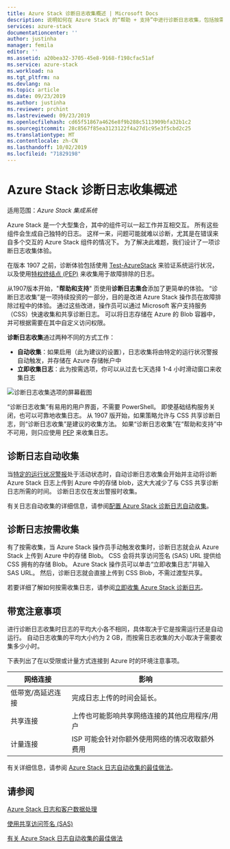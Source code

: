 ```yaml
---
title: Azure Stack 诊断日志收集概述 | Microsoft Docs
description: 说明如何在 Azure Stack 的“帮助 + 支持”中进行诊断日志收集，包括按需日志收集和自动日志收集。
services: azure-stack
documentationcenter: ''
author: justinha
manager: femila
editor: ''
ms.assetid: a20bea32-3705-45e8-9168-f198cfac51af
ms.service: azure-stack
ms.workload: na
ms.tgt_pltfrm: na
ms.devlang: na
ms.topic: article
ms.date: 09/23/2019
ms.author: justinha
ms.reviewer: prchint
ms.lastreviewed: 09/23/2019
ms.openlocfilehash: cd65f51867a4626e8f9b288c5113909bfa32b1c2
ms.sourcegitcommit: 28c8567f85ea3123122f4a27d1c95e3f5cbd2c25
ms.translationtype: MT
ms.contentlocale: zh-CN
ms.lasthandoff: 10/02/2019
ms.locfileid: "71829198"
---
```

# <a name="overview-of-azure-stack-diagnostic-log-collection"></a>Azure Stack 诊断日志收集概述 

适用范围：*Azure Stack 集成系统*

Azure Stack 是一个大型集合，其中的组件可以一起工作并互相交互。 所有这些组件会生成自己独特的日志。 这样一来，问题可能就难以诊断，尤其是在错误来自多个交互的 Azure Stack 组件的情况下。 为了解决此难题，我们设计了一项诊断日志收集体验。 

在版本 1907 之前，诊断体验包括使用 [Test-AzureStack](azure-stack-diagnostic-test.md) 来验证系统运行状况，以及使用[特权终结点 (PEP)](azure-stack-configure-on-demand-diagnostic-log-collection.md#using-pep-to-collect-diagnostic-logs) 来收集用于故障排除的日志。 

从1907版本开始，"**帮助和支持**" 页使用**诊断日志集合**添加了更简单的体验。 
“诊断日志收集”是一项持续投资的一部分，目的是改进 Azure Stack 操作员在故障排除过程中的体验。 通过这些改进，操作员可以通过 Microsoft 客户支持服务（CSS）快速收集和共享诊断日志。 可以将日志存储在 Azure 的 Blob 容器中，并可根据需要在其中自定义访问权限。    
   
**诊断日志收集**通过两种不同的方式工作：

- **自动收集**：如果启用（此为建议的设置），日志收集将由特定的运行状况警报自动触发，并存储在 Azure 存储帐户中
- **立即收集日志**：此为按需选项，你可以从过去七天选择 1-4 小时滑动窗口来收集日志

![诊断日志收集选项的屏幕截图](media/azure-stack-automatic-log-collection/azure-stack-log-collection-overview.png)

“诊断日志收集”有易用的用户界面，不需要 PowerShell。 即使基础结构服务关闭，也可以可靠地收集日志。
从 1907 版开始，如果策略允许与 CSS 共享诊断日志，则“诊断日志收集”是建议的收集方法。 如果“诊断日志收集”在“帮助和支持”中不可用，则只应使用 [PEP](azure-stack-configure-on-demand-diagnostic-log-collection.md#using-pep-to-collect-diagnostic-logs) 来收集日志。

## <a name="automatic-diagnostic-log-collection"></a>诊断日志自动收集 

当[特定的运行状况警报](azure-stack-configure-automatic-diagnostic-log-collection.md#automatic-diagnostic-log-collection-alerts)处于活动状态时，自动诊断日志收集会开始并主动将诊断 Azure Stack 日志上传到 Azure 中的存储 blob，这大大减少了与 CSS 共享诊断日志所需的时间。 诊断日志仅在发出警报时收集。  

有关日志自动收集的详细信息，请参阅[配置 Azure Stack 诊断日志自动收集](azure-stack-configure-automatic-diagnostic-log-collection.md)。

## <a name="on-demand-diagnostic-log-collection"></a>诊断日志按需收集

有了按需收集，当 Azure Stack 操作员手动触发收集时，诊断日志就会从 Azure Stack 上传到 Azure 中的存储 Blob。
CSS 会将共享访问签名 (SAS) URL 提供给 CSS 拥有的存储 Blob。 Azure Stack 操作员可以单击“立即收集日志”并输入 SAS URL。 然后，诊断日志就会直接上传到 CSS Blob，不需过渡型共享。 

若要详细了解如何按需收集日志，请参阅[立即收集 Azure Stack 诊断日志](azure-stack-configure-on-demand-diagnostic-log-collection.md)。

## <a name="bandwidth-considerations"></a>带宽注意事项

进行诊断日志收集时日志的平均大小各不相同，具体取决于它是按需运行还是自动运行。 自动日志收集的平均大小约为 2 GB，而按需日志收集的大小取决于需要收集多少小时。 

下表列出了在以受限或计量方式连接到 Azure 时的环境注意事项。

| 网络连接 | 影响 |
|--------------------|--------|
| 低带宽/高延迟连接 | 完成日志上传的时间会延长。 | 
| 共享连接 | 上传也可能影响共享网络连接的其他应用程序/用户 |
| 计量连接 | ISP 可能会针对你额外使用网络的情况收取额外费用 |

有关详细信息，请参阅 [Azure Stack 日志自动收集的最佳做法](azure-stack-best-practices-automatic-diagnostic-log-collection.md)。

## <a name="see-also"></a>请参阅

[Azure Stack 日志和客户数据处理](https://docs.microsoft.com/azure-stack/operator/azure-stack-data-collection)

[使用共享访问签名 (SAS)](https://docs.microsoft.com/azure/storage/common/storage-dotnet-shared-access-signature-part-1)

[有关 Azure Stack 日志自动收集的最佳做法](azure-stack-best-practices-automatic-diagnostic-log-collection.md)

